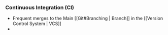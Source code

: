 ### Continuous Integration (CI)
- Frequent merges to the Main [[Git#Branching | Branch]] in the [[Version Control System | VCS]]
- 